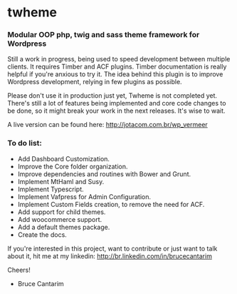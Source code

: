 # twheme
### Modular OOP php, twig and sass theme framework for Wordpress

Still a work in progress, being used to speed development between multiple clients.
It requires Timber and ACF plugins. Timber documentation is really helpful if you're anxious to try it.
The idea behind this plugin is to improve Wordpress development, relying in few plugins as possible.

Please don't use it in production just yet, Twheme is not completed yet.
There's still a lot of features being implemented and core code changes to be done, so
it might break your work in the next releases. It's wise to wait. 

A live version can be found here: http://jotacom.com.br/wp_vermeer


### To do list:
- Add Dashboard Customization.
- Improve the Core folder organization.
- Improve dependencies and routines with Bower and Grunt.
- Implement MtHaml and Susy.
- Implement Typescript.
- Implement Vafpress for Admin Configuration.
- Implement Custom Fields creation, to remove the need for ACF.
- Add support for child themes.
- Add woocommerce support.
- Add a default themes package.
- Create the docs.

If you're interested in this project, want to contribute or just want to talk about it, hit me at my linkedin:
http://br.linkedin.com/in/brucecantarim

Cheers!

- Bruce Cantarim
